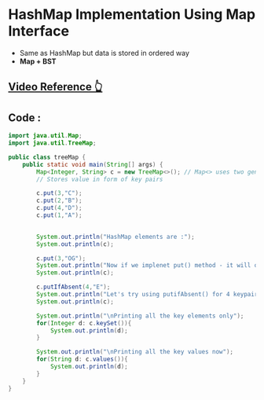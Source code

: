 # HashMap Implementation Using Map Interface
- Same as HashMap but data is stored in ordered way
- **Map + BST**

## [Video Reference 👆](https://youtu.be/gC0nghFzLvo?list=PLH9iLcrNpXtQYQiudzpZpGw0mptHc06Su)

## Code :
```java
import java.util.Map;
import java.util.TreeMap;

public class treeMap {
    public static void main(String[] args) {
        Map<Integer, String> c = new TreeMap<>(); // Map<> uses two generics
        // Stores value in form of key pairs

        c.put(3,"C");
        c.put(2,"B");
        c.put(4,"D");
        c.put(1,"A");
        

        System.out.println("HashMap elements are :");
        System.out.println(c);

        c.put(3,"OG");
        System.out.println("Now if we implenet put() method - it will overwrite the exisiting key value");
        System.out.println(c);

        c.putIfAbsent(4,"E");
        System.out.println("Let's try using putifAbsent() for 4 keypair");
        System.out.println(c);

        System.out.println("\nPrinting all the key elements only");
        for(Integer d: c.keySet()){
            System.out.println(d);
        }

        System.out.println("\nPrinting all the key values now");
        for(String d: c.values()){
            System.out.println(d);
        }
    }
}

```